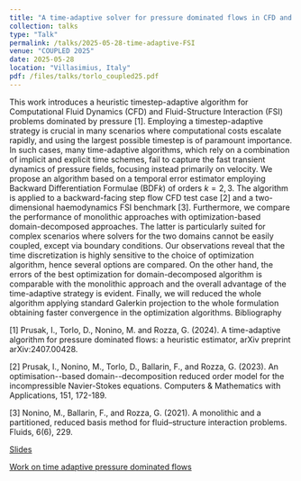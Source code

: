 ```yaml
---
title: "A time-adaptive solver for pressure dominated flows in CFD and FSI: domain decomposition and model reduction"
collection: talks
type: "Talk"
permalink: /talks/2025-05-28-time-adaptive-FSI
venue: "COUPLED 2025"
date: 2025-05-28
location: "Villasimius, Italy"
pdf: /files/talks/torlo_coupled25.pdf
---
```


This work introduces a heuristic timestep-adaptive algorithm for Computational Fluid Dynamics (CFD) and Fluid-Structure Interaction (FSI) problems dominated by pressure [1]. Employing a timestep-adaptive strategy is crucial in many scenarios where computational costs escalate rapidly, and using the largest possible timestep is of paramount importance. In such cases, many time-adaptive algorithms, which rely on a combination of implicit and explicit time schemes, fail to capture the fast transient dynamics of pressure fields, focusing instead primarily on velocity. We propose an algorithm based on a temporal error estimator employing Backward Differentiation Formulae (BDF$k$) of orders $k = 2, 3$. The algorithm is applied to a backward-facing step flow CFD test case [2] and a two-dimensional haemodynamics FSI benchmark [3]. Furthermore, we compare the performance of monolithic approaches with optimization-based domain-decomposed approaches. The latter is particularly suited for complex scenarios where solvers for the two domains cannot be easily coupled, except via boundary conditions. Our observations reveal that the time discretization is highly sensitive to the choice of optimization algorithm, hence several options are compared. On the other hand, the errors of the best optimization for domain-decomposed algorithm is comparable with the monolithic approach and the overall advantage of the time-adaptive strategy is evident. Finally, we will reduced the whole algorithm applying standard Galerkin projection to the whole formulation obtaining faster convergence in the optimization algorithms. Bibliography 

[1] Prusak, I., Torlo, D., Nonino, M. and Rozza, G. (2024). A time-adaptive algorithm for pressure dominated flows: a heuristic estimator, arXiv preprint arXiv:2407.00428. 

[2] Prusak, I., Nonino, M., Torlo, D., Ballarin, F., and Rozza, G. (2023). An optimisation--based domain--decomposition reduced order model for the incompressible Navier-Stokes equations. Computers \& Mathematics with Applications, 151, 172-189. 

[3] Nonino, M., Ballarin, F., and Rozza, G. (2021). A monolithic and a partitioned, reduced basis method for fluid–structure interaction problems. Fluids, 6(6), 229.

[Slides](/files/talks/torlo_coupled25.pdf)

[Work on time adaptive pressure dominated flows](/publications/2024-06-29-time-adaptive-pressure)


